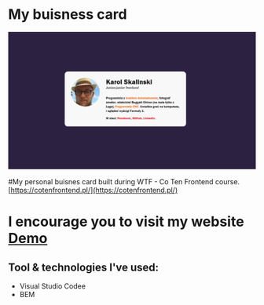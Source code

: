 # My buisness card

![Screenshot](img/screenshot.PNG)

#My personal buisnes card built during WTF - Co Ten Frontend course. [https://cotenfrontend.pl/](https://cotenfrontend.pl/)

# I encourage you to visit my website [Demo](https://skalutki.github.io/buisness-card/) 

## Tool & technologies I've used:

- Visual Studio Codee
- BEM